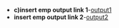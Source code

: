  - **c)insert emp output link 1**-[output1](https://github.com/rithika2705/Advanced-java-program-CS119/blob/main/prg%208-JDBC/8c-insert%20emp/8c-(insert_emp1).png)
 - **insert emp output link 2**-[output2](https://github.com/rithika2705/Advanced-java-program-CS119/blob/main/prg%208-JDBC/8c-insert%20emp/8c-(insert_emp2).png)
